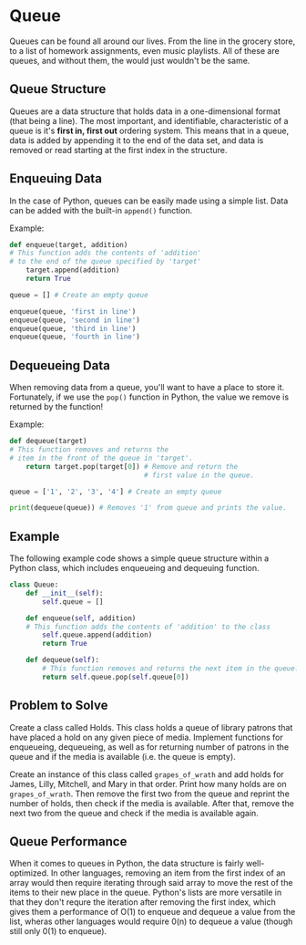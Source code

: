# Queue

Queues can be found all around our lives. From the line in the grocery store, to a list of homework assignments, even music playlists. All of these are queues, and without them, the would just wouldn't be the same.

## Queue Structure

Queues are a data structure that holds data in a one-dimensional format (that being a line). The most important, and identifiable, characteristic of a queue is it's **first in, first out** ordering system. This means that in a queue, data is added by appending it to the end of the data set, and data is removed or read starting at the first index in the structure.

## Enqueuing Data

In the case of Python, queues can be easily made using a simple list. Data can be added with the built-in ``append()`` function.

Example:
```python
def enqueue(target, addition)
# This function adds the contents of 'addition'
# to the end of the queue specified by 'target'
    target.append(addition)
    return True

queue = [] # Create an empty queue

enqueue(queue, 'first in line')
enqueue(queue, 'second in line')
enqueue(queue, 'third in line')
enqueue(queue, 'fourth in line')

```

## Dequeueing Data

When removing data from a queue, you'll want to have a place to store it. Fortunately, if we use the ``pop()`` function in Python, the value we remove is returned by the function!

Example:
```python
def dequeue(target)
# This function removes and returns the
# item in the front of the queue in 'target'.
    return target.pop(target[0]) # Remove and return the
                                 # first value in the queue.

queue = ['1', '2', '3', '4'] # Create an empty queue

print(dequeue(queue)) # Removes '1' from queue and prints the value.
```

## Example

The following example code shows a simple queue structure within a Python class, which includes enqueueing and dequeuing function.

```python
class Queue:
    def __init__(self):
        self.queue = []

    def enqueue(self, addition)
    # This function adds the contents of 'addition' to the class
        self.queue.append(addition)
        return True

    def dequeue(self):
        # This function removes and returns the next item in the queue.
        return self.queue.pop(self.queue[0])
```

## Problem to Solve

Create a class called Holds. This class holds a queue of library patrons that have placed a hold on any given piece of media. Implement functions for enqueueing, dequeueing, as well as for returning number of patrons in the queue and if the media is available (i.e. the queue is empty).

Create an instance of this class called ``grapes_of_wrath`` and add holds for James, Lilly, Mitchell, and Mary in that order. Print how many holds are on ``grapes_of_wrath``. Then remove the first two from the queue and reprint the number of holds, then check if the media is available. After that, remove the next two from the queue and check if the media is available again.

## Queue Performance

When it comes to queues in Python, the data structure is fairly well-optimized. In other languages, removing an item from the first index of an array would then require iterating through said array to move the rest of the items to their new place in the queue. Python's lists are more versatile in that they don't requre the iteration after removing the first index, which gives them a performance of O(1) to enqueue and dequeue a value from the list, wheras other languages would require 0(n) to dequeue a value (though still only 0(1) to enqueue).